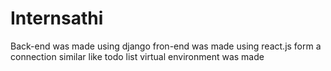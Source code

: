 # Internsathi

Back-end was made using django 
fron-end was made using react.js 
form a connection
similar like todo list
virtual environment was made
